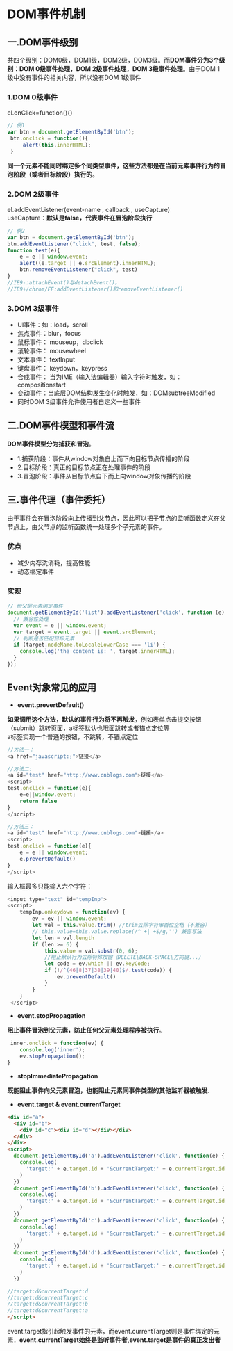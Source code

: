 # DOM事件机制

## 一.DOM事件级别

共四个级别：DOM0级，DOM1级，DOM2级，DOM3级。而**DOM事件分为3个级别：DOM 0级事件处理，DOM 2级事件处理，DOM 3级事件处理**。由于DOM 1级中没有事件的相关内容，所以没有DOM 1级事件

### 1.DOM 0级事件

el.onClick=function(){}

```javascript
// 例1
var btn = document.getElementById('btn');
 btn.onclick = function(){
     alert(this.innerHTML);
 }
```

**同一个元素不能同时绑定多个同类型事件，这些方法都是在当前元素事件行为的冒泡阶段（或者目标阶段）执行的**。

### 2.DOM 2级事件

el.addEventListener(event-name , callback , useCapture)  
useCapture：**默认是false，代表事件在冒泡阶段执行**

```javascript
// 例2
var btn = document.getElementById('btn');
btn.addEventListener("click", test, false);
function test(e){
    e = e || window.event;
    alert((e.target || e.srcElement).innerHTML);
    btn.removeEventListener("click", test)
}
//IE9-:attachEvent()与detachEvent()。
//IE9+/chrom/FF:addEventListener()和removeEventListener()
```

### 3.DOM 3级事件

* UI事件：如：load，scroll
* 焦点事件：blur，focus
* 鼠标事件： mouseup，dbclick
* 滚轮事件： mousewheel
* 文本事件： textInput
* 键盘事件： keydown，keypress
* 合成事件： 当为IME（输入法编辑器）输入字符时触发，如：compositionstart
* 变动事件：当底层DOM结构发生变化时触发，如：DOMsubtreeModified
* 同时DOM 3级事件允许使用者自定义一些事件

## 二.DOM事件模型和事件流

**DOM事件模型分为捕获和冒泡**。

* 1.捕获阶段：事件从window对象自上而下向目标节点传播的阶段
* 2.目标阶段：真正的目标节点正在处理事件的阶段
* 3.冒泡阶段：事件从目标节点自下而上向window对象传播的阶段

## 三.事件代理（事件委托）

由于事件会在冒泡阶段向上传播到父节点，因此可以把子节点的监听函数定义在父节点上，由父节点的监听函数统一处理多个子元素的事件。  

### 优点

* 减少内存洗消耗，提高性能
* 动态绑定事件

### 实现

```javascript
// 给父层元素绑定事件
document.getElementById('list').addEventListener('click', function (e) {
  // 兼容性处理
  var event = e || window.event;
  var target = event.target || event.srcElement;
  // 判断是否匹配目标元素
  if (target.nodeName.toLocaleLowerCase === 'li') {
    console.log('the content is: ', target.innerHTML);
  }
});
```

## Event对象常见的应用

* **event.prevertDefault()**

**如果调用这个方法，默认的事件行为将不再触发**，例如表单点击提交按钮（submit）跳转页面，a标签默认也哦面跳转或者锚点定位等  
a标签实现一个普通的按钮，不跳转，不锚点定位

```javascript
//方法一：
<a href="javascript:;">链接</a>

//方法二:
<a id="test" href="http://www.cnblogs.com">链接</a>
<script>
test.onclick = function(e){
    e=e||window.event;
    return false
}
</script>

//方法三：
<a id="test" href="http://www.cnblogs.com">链接</a>
<script>
test.onclick = function(e){
    e = e || window.event;
    e.prevertDefault()
}
</script>
```

输入框最多只能输入六个字符：

```javascript
<input type="text" id='tempInp'>
<script>
    tempInp.onkeydown = function(ev) {
        ev = ev || window.event;
        let val = this.value.trim() //trim去除字符串首位空格（不兼容）
        // this.value=this.value.replace(/^ +| +$/g,'') 兼容写法
        let len = val.length
        if (len >= 6) {
            this.value = val.substr(0, 6);
            //阻止默认行为去除特殊按键（DELETE\BACK-SPACE\方向键...）
            let code = ev.which || ev.keyCode;
            if (!/^(46|8|37|38|39|40)$/.test(code)) {
                ev.preventDefault()
            }
        }
    }
 </script>
```

* **event.stopPropagation**

**阻止事件冒泡到父元素，防止任何父元素处理程序被执行**。

```javascript
 inner.onclick = function(ev) {
    console.log('inner');
    ev.stopPropagation();
}
```

* **stopImmediatePropagation**

**既能阻止事件向父元素冒泡，也能阻止元素同事件类型的其他监听器被触发**.

* **event.target & event.currentTarget**

```html
<div id="a">
  <div id="b">
    <div id="c"><div id="d"></div></div>
  </div>
</div>
<script>
  document.getElementById('a').addEventListener('click', function(e) {
    console.log(
      'target:' + e.target.id + '&currentTarget:' + e.currentTarget.id
    )
  })
  document.getElementById('b').addEventListener('click', function(e) {
    console.log(
      'target:' + e.target.id + '&currentTarget:' + e.currentTarget.id
    )
  })
  document.getElementById('c').addEventListener('click', function(e) {
    console.log(
      'target:' + e.target.id + '&currentTarget:' + e.currentTarget.id
    )
  })
  document.getElementById('d').addEventListener('click', function(e) {
    console.log(
      'target:' + e.target.id + '&currentTarget:' + e.currentTarget.id
    )
  })

//target:d&currentTarget:d
//target:d&currentTarget:c
//target:d&currentTarget:b
//target:d&currentTarget:a
</script>
```

event.target指引起触发事件的元素，而event.currentTarget则是事件绑定的元素，**event.currentTarget始终是监听事件者,event.target是事件的真正发出者**
